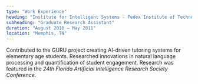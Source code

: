 ```yaml
---
type: "Work Experience"
heading: "Institute for Intelligent Systems - Fedex Institute of Technology"
subheading: "Graduate Research Assistant"
duration: "August 2010 – May 2011"
location: "Memphis, TN"
---
```


Contributed to the GURU project creating AI-driven tutoring systems for elementary age students. Researched innovations in natural language processing and quantification of student engagement. Research was featured in the _24th Florida Artificial Intelligence Research Society Conference_.
